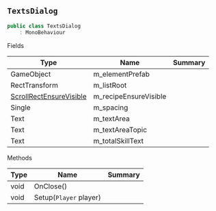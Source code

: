 ## `TextsDialog`

```csharp
public class TextsDialog
    : MonoBehaviour

```

Fields

| Type | Name | Summary | 
| --- | --- | --- | 
| GameObject | m_elementPrefab |  | 
| RectTransform | m_listRoot |  | 
| [ScrollRectEnsureVisible](./ScrollRectEnsureVisible.md) | m_recipeEnsureVisible |  | 
| Single | m_spacing |  | 
| Text | m_textArea |  | 
| Text | m_textAreaTopic |  | 
| Text | m_totalSkillText |  | 


Methods

| Type | Name | Summary | 
| --- | --- | --- | 
| void | OnClose() |  | 
| void | Setup(`Player` player) |  | 



